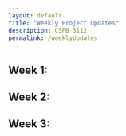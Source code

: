 ```yaml
---
layout: default
title: "Weekly Project Updates"
description: CSPB 3112
permalink: /weeklyUpdates
---
```


<h2>Week 1:</h2>

<h2>Week 2:</h2>

<h2>Week 3:</h2>
